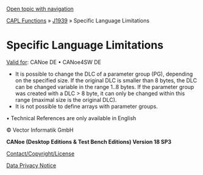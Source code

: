 [Open topic with navigation](../../../../CANoeDEFamily.htm#Topics/CAPLFunctions/J1939/CAPLfunctionsJ1939Limitations.md)

[CAPL Functions](../CAPLfunctions.md) » [J1939](CAPLfunctionsJ1939StartPage.md) » Specific Language Limitations

# Specific Language Limitations

[Valid for](../../Shared/FeatureAvailability.md):  CANoe DE • CANoe4SW DE

- It is possible to change the DLC of a parameter group (PG), depending on the specified size. If the original DLC is smaller than 8 bytes, the DLC can be changed variable in the range 1..8 bytes. If the parameter group was created with a DLC > 8 byte, it can only be changed within this range (maximal size is the original DLC).
- It is not possible to define arrays with parameter groups.

•  Technical References are only available in English

© Vector Informatik GmbH

**CANoe (Desktop Editions & Test Bench Editions) Version 18 SP3**

[Contact/Copyright/License](../../Shared/ContactCopyrightLicense.md)

[Data Privacy Notice](https://www.vector.com/int/en/company/get-info/privacy-policy/)